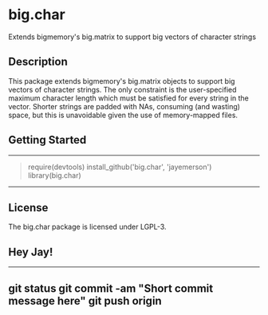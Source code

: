 big.char
========

Extends bigmemory's big.matrix to support big vectors of character strings

## Description

This package extends bigmemory's big.matrix objects
to support big vectors of character strings.  The only constraint
is the user-specified maximum character length which must be
satisfied for every string in the vector.  Shorter strings are
padded with NAs, consuming (and wasting) space, but this is
unavoidable given the use of memory-mapped files.

## Getting Started

---
> require(devtools)
> install_github('big.char', 'jayemerson')
> library(big.char)
---

## License

The big.char package is licensed under LGPL-3.

## Hey Jay!

---
git status
git commit -am "Short commit message here"
git push origin
---
